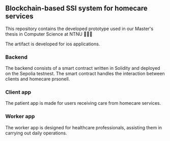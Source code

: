## Blockchain-based SSI system for homecare services

This repository contains the developed prototype used in our Master's thesis in Computer Science at NTNU 👩🏼‍💻

The artifact is developed for ios applications. 

### Backend
The backend consists of a smart contract written in Solidity and deployed on the Sepolia testnest. The smart contract handles the interaction between clients and homecare prsonell. 

### Client app
The patient app is made for users receiving care from homecare services. 

### Worker app
The worker app is designed for healthcare professionals, assisting them in carrying out daily operations. 

